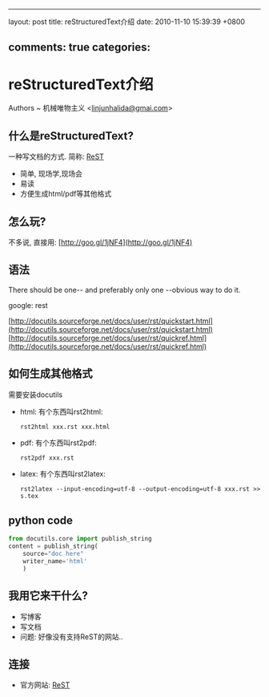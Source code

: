 
---
layout: post
title: reStructuredText介绍
date: 2010-11-10 15:39:39 +0800

comments: true
categories: 
---

reStructuredText介绍
====================

Authors
  ~ 机械唯物主义
    <[linjunhalida@gmai.com](mailto:linjunhalida@gmai.com)\>

什么是reStructuredText?
-----------------------

一种写文档的方式. 简称:
[ReST](http://docutils.sourceforge.net/rst.html#try-it-online)

-   简单, 现场学,现场会
-   易读
-   方便生成html/pdf等其他格式

怎么玩?
-------

不多说, 直接用: [http://goo.gl/1jNF4](http://goo.gl/1jNF4)

语法
----

There should be one-- and preferably only one --obvious way to do it.

google: rest

[http://docutils.sourceforge.net/docs/user/rst/quickstart.html](http://docutils.sourceforge.net/docs/user/rst/quickstart.html)
[http://docutils.sourceforge.net/docs/user/rst/quickref.html](http://docutils.sourceforge.net/docs/user/rst/quickref.html)

如何生成其他格式
----------------

需要安装docutils

-   html: 有个东西叫rst2html:

        rst2html xxx.rst xxx.html

-   pdf: 有个东西叫rst2pdf:

        rst2pdf xxx.rst

-   latex: 有个东西叫rst2latex:

        rst2latex --input-encoding=utf-8 --output-encoding=utf-8 xxx.rst >> s.tex

python code
-----------

```python
from docutils.core import publish_string
content = publish_string(
    source="doc here"
    writer_name='html'
    )
```

我用它来干什么?
---------------

-   写博客
-   写文档
-   问题: 好像没有支持ReST的网站..

连接
----

-   官方网站:
    [ReST](http://docutils.sourceforge.net/rst.html#try-it-online)